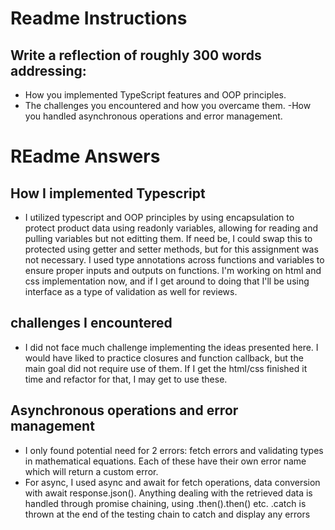 # Readme Instructions
## Write a reflection of roughly 300 words addressing:
- How you implemented TypeScript features and OOP principles.
- The challenges you encountered and how you overcame them.
-How you handled asynchronous operations and error management.

# REadme Answers

## How I implemented Typescript
- I utilized typescript and OOP principles by using encapsulation to protect product data using readonly variables, allowing for reading and pulling variables but not editting them.  If need be, I could swap this to protected using getter and setter methods, but for this assignment was not necessary.  I used type annotations across functions and variables to ensure proper inputs and outputs on functions.  I'm working on html and css implementation now, and if I get around to doing that I'll be using interface as a type of validation as well for reviews.

## challenges I encountered
- I did not face much challenge implementing the ideas presented here.  I would have liked to practice closures and function callback, but the main goal did not require use of them.  If I get the html/css finished it time and refactor for that, I may get to use these.


## Asynchronous operations and error management
- I only found potential need for 2 errors:  fetch errors and validating types in mathematical equations.  Each of these have their own error name which will return a custom error.
- For async, I used async and await for fetch operations, data conversion with await response.json().  Anything dealing with the retrieved data is handled through promise chaining, using .then().then() etc.  .catch is thrown at the end of the testing chain to catch and display any errors
